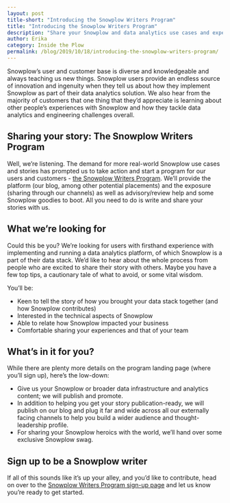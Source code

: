 ```yaml
---
layout: post
title-short: "Introducing the Snowplow Writers Program"
title: "Introducing the Snowplow Writers Program"
description: "Share your Snowplow and data analytics use cases and experiences."
author: Erika
category: Inside the Plow
permalink: /blog/2019/10/18/introducing-the-snowplow-writers-program/
---
```


Snowplow’s user and customer base is diverse and knowledgeable and always teaching us new things. Snowplow users provide an endless source of innovation and ingenuity when they tell us about how they implement Snowplow as part of their data analytics solution. We also hear from the majority of customers that one thing that they’d appreciate is learning about other people’s experiences with Snowplow and how they tackle data analytics and engineering challenges overall. 


## Sharing your story: The Snowplow Writers Program

Well, we’re listening. The demand for more real-world Snowplow use cases and stories has prompted us to take action and start a program for our users and customers - [the Snowplow Writers Program](https://snowplowanalytics.com/writers-program/). We’ll provide the platform (our blog, among other potential placements) and the exposure (sharing through our channels) as well as advisory/review help and some Snowplow goodies to boot. All you need to do is write and share your stories with us. 


## What we’re looking for 

Could this be you? We’re looking for users with firsthand experience with implementing and running a data analytics platform, of which Snowplow is a part of their data stack. We’d like to hear about the whole process from people who are excited to share their story with others. Maybe you have a few top tips, a cautionary tale of what to avoid, or some vital wisdom. 

You’ll be:



*   Keen to tell the story of how you brought your data stack together (and how Snowplow contributes)
*   Interested in the technical aspects of Snowplow 
*   Able to relate how Snowplow impacted your business
*   Comfortable sharing your experiences and that of your team


## What’s in it for you?

While there are plenty more details on the program landing page (where you’ll sign up), here’s the low-down:



*   Give us your Snowplow or broader data infrastructure and analytics content; we will publish and promote.
*   In addition to helping you get your story publication-ready, we will publish on our blog and plug it far and wide across all our externally facing channels to help you build a wider audience and thought-leadership profile.
*   For sharing your Snowplow heroics with the world, we’ll hand over some exclusive Snowplow swag. 


## Sign up to be a Snowplow writer

If all of this sounds like it’s up your alley, and you’d like to contribute, head on over to the [Snowplow Writers Program sign-up page](https://snowplowanalytics.com/writers-program/) and let us know you’re ready to get started.
